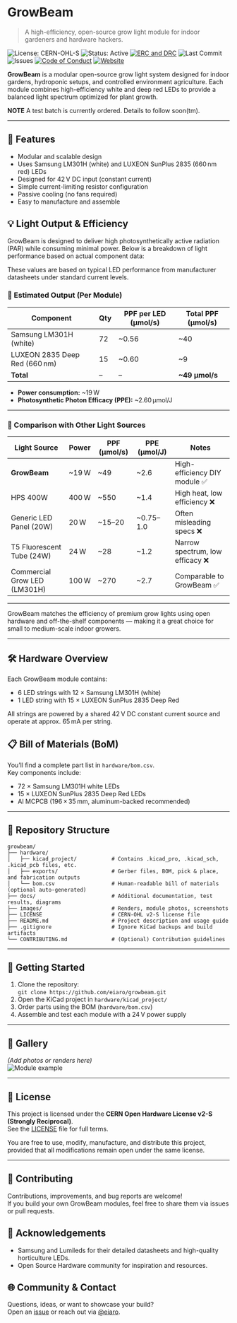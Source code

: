 # GrowBeam

> A high-efficiency, open-source grow light module for indoor gardeners and hardware hackers.

![License: CERN-OHL-S](https://img.shields.io/badge/license-CERN--OHL--S-blue)
![Status: Active](https://img.shields.io/badge/status-active-brightgreen)
[![ERC and DRC](https://github.com/eiaro/growbeam/actions/workflows/erc_and_drc.yml/badge.svg)](https://github.com/eiaro/growbeam/actions/workflows/erc_and_drc.yml)
![Last Commit](https://img.shields.io/github/last-commit/eiaro/growbeam)
![Issues](https://img.shields.io/github/issues/eiaro/growbeam)
[![Code of Conduct](https://img.shields.io/badge/Conduct-active-brightgreen)](CODE_OF_CONDUCT.md)
[![Website](https://img.shields.io/website?url=https%3A%2F%2Feiaro.github.io%2Fgrowbeam)](https://eiaro.github.io/growbeam/)


**GrowBeam** is a modular open-source grow light system designed for indoor gardens, hydroponic setups, and controlled environment agriculture. Each module combines high-efficiency white and deep red LEDs to provide a balanced light spectrum optimized for plant growth.

**NOTE** A test batch is currently ordered. Details to follow soon(tm).

---

## 🌱 Features

- Modular and scalable design
- Uses Samsung LM301H (white) and LUXEON SunPlus 2835 (660 nm red) LEDs
- Designed for 42 V DC input (constant current)
- Simple current-limiting resistor configuration
- Passive cooling (no fans required)
- Easy to manufacture and assemble

## 💡 Light Output & Efficiency

GrowBeam is designed to deliver high photosynthetically active radiation (PAR) while consuming minimal power. Below is a breakdown of light performance based on actual component data:

These values are based on typical LED performance from manufacturer datasheets under standard current levels.

### 🔢 Estimated Output (Per Module)

| Component                   | Qty | PPF per LED (μmol/s) | Total PPF (μmol/s) |
|----------------------------|-----|-----------------------|---------------------|
| Samsung LM301H (white)     | 72  | ~0.56                 | ~40               |
| LUXEON 2835 Deep Red (660 nm) | 15  | ~0.60                 | ~9                |
| **Total**                  | –   | –                     | **~49 μmol/s**    |

- **Power consumption:** ~19 W  
- **Photosynthetic Photon Efficacy (PPE):** ~2.60 μmol/J

---

### 🔁 Comparison with Other Light Sources

| Light Source               | Power | PPF (μmol/s) | PPE (μmol/J) | Notes                           |
|---------------------------|--------|--------------|--------------|----------------------------------|
| **GrowBeam**              | ~19 W | ~49        | ~2.6        | High-efficiency DIY module ✅     |
| HPS 400W                  | 400 W  | ~550         | ~1.4         | High heat, low efficiency ❌      |
| Generic LED Panel (20W)   | 20 W   | ~15–20       | ~0.75–1.0    | Often misleading specs ❌        |
| T5 Fluorescent Tube (24W) | 24 W   | ~28          | ~1.2         | Narrow spectrum, low efficacy ❌ |
| Commercial Grow LED (LM301H) | 100 W | ~270         | ~2.7         | Comparable to GrowBeam ✅        |

---

GrowBeam matches the efficiency of premium grow lights using open hardware and off-the-shelf components — making it a great choice for small to medium-scale indoor growers.

---

## 🛠️ Hardware Overview

Each GrowBeam module contains:
- 6 LED strings with 12 × Samsung LM301H (white)
- 1 LED string with 15 × LUXEON SunPlus 2835 Deep Red

All strings are powered by a shared 42 V DC constant current source and operate at approx. 65 mA per string.

## 📋 Bill of Materials (BoM)

You’ll find a complete part list in `hardware/bom.csv`.  
Key components include:

- 72 × Samsung LM301H white LEDs
- 15 × LUXEON SunPlus 2835 Deep Red LEDs
- Al MCPCB (196 × 35 mm, aluminum-backed recommended)

---

## 📂 Repository Structure
```
growbeam/
├── hardware/
│   ├── kicad_project/           # Contains .kicad_pro, .kicad_sch, .kicad_pcb files, etc.
│   ├── exports/                 # Gerber files, BOM, pick & place, and fabrication outputs
│   └── bom.csv                  # Human-readable bill of materials (optional auto-generated)
├── docs/                        # Additional documentation, test results, diagrams
├── images/                      # Renders, module photos, screenshots
├── LICENSE                      # CERN-OHL v2-S license file
├── README.md                    # Project description and usage guide
├── .gitignore                   # Ignore KiCad backups and build artifacts
└── CONTRIBUTING.md              # (Optional) Contribution guidelines
```

---

## 🧪 Getting Started

1. Clone the repository:  
   `git clone https://github.com/eiaro/growbeam.git`
2. Open the KiCad project in `hardware/kicad_project/`
3. Order parts using the BOM (`hardware/bom.csv`)
4. Assemble and test each module with a 24 V power supply

---

## 📸 Gallery

*(Add photos or renders here)*  
![Module example](images/growbeam-example.jpg)

---

## 📄 License

This project is licensed under the **CERN Open Hardware License v2-S (Strongly Reciprocal)**.  
See the [LICENSE](./LICENSE) file for full terms.

You are free to use, modify, manufacture, and distribute this project, provided that all modifications remain open under the same license.

---

## 🤝 Contributing

Contributions, improvements, and bug reports are welcome!  
If you build your own GrowBeam modules, feel free to share them via issues or pull requests.

## 🙏 Acknowledgements

- Samsung and Lumileds for their detailed datasheets and high-quality horticulture LEDs.
- Open Source Hardware community for inspiration and resources.

## 🌐 Community & Contact

Questions, ideas, or want to showcase your build?  
Open an [issue](https://github.com/eiaro/growbeam/issues) or reach out via [@eiaro](https://github.com/eiaro).
